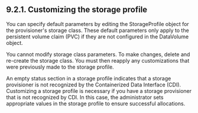 ## 9.2.1. Customizing the storage profile

You can specify default parameters by editing the StorageProfile object for the provisioner's storage class. These default parameters only apply to the persistent volume claim (PVC) if they are not configured in the DataVolume object.

You cannot modify storage class parameters. To make changes, delete and re-create the storage class. You must then reapply any customizations that were previously made to the storage profile.

An empty status section in a storage profile indicates that a storage provisioner is not recognized by the Containerized Data Interface (CDI). Customizing a storage profile is necessary if you have a storage provisioner that is not recognized by CDI. In this case, the administrator sets appropriate values in the storage profile to ensure successful allocations.

<!-- image -->

